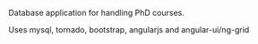 Database application for handling PhD courses.

Uses mysql, tornado, bootstrap, angularjs and angular-ui/ng-grid
